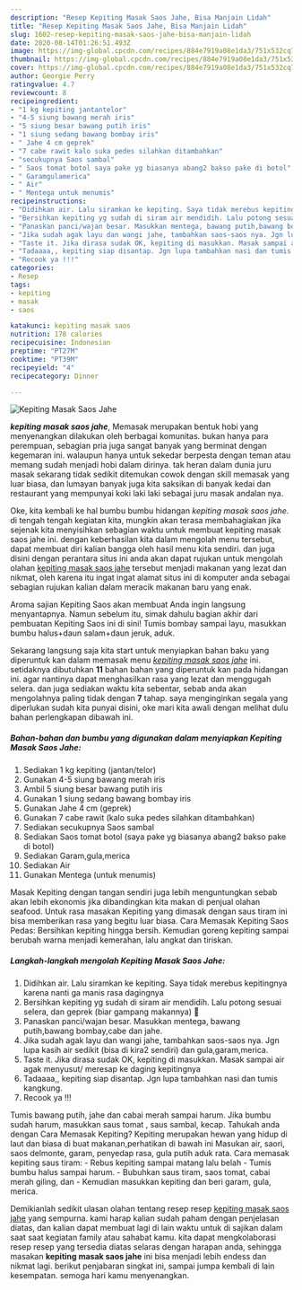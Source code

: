 ```yaml
---
description: "Resep Kepiting Masak Saos Jahe, Bisa Manjain Lidah"
title: "Resep Kepiting Masak Saos Jahe, Bisa Manjain Lidah"
slug: 1602-resep-kepiting-masak-saos-jahe-bisa-manjain-lidah
date: 2020-08-14T01:26:51.493Z
image: https://img-global.cpcdn.com/recipes/884e7919a08e1da3/751x532cq70/kepiting-masak-saos-jahe-foto-resep-utama.jpg
thumbnail: https://img-global.cpcdn.com/recipes/884e7919a08e1da3/751x532cq70/kepiting-masak-saos-jahe-foto-resep-utama.jpg
cover: https://img-global.cpcdn.com/recipes/884e7919a08e1da3/751x532cq70/kepiting-masak-saos-jahe-foto-resep-utama.jpg
author: Georgie Perry
ratingvalue: 4.7
reviewcount: 8
recipeingredient:
- "1 kg kepiting jantantelor"
- "4-5 siung bawang merah iris"
- "5 siung besar bawang putih iris"
- "1 siung sedang bawang bombay iris"
- " Jahe 4 cm geprek"
- "7 cabe rawit kalo suka pedes silahkan ditambahkan"
- "secukupnya Saos sambal"
- " Saos tomat botol saya pake yg biasanya abang2 bakso pake di botol"
- " Garamgulamerica"
- " Air"
- " Mentega untuk menumis"
recipeinstructions:
- "Didihkan air. Lalu siramkan ke kepiting. Saya tidak merebus kepitingnya karena nanti ga manis rasa dagingnya"
- "Bersihkan kepiting yg sudah di siram air mendidih. Lalu potong sesuai selera, dan geprek (biar gampang makannya) 🤣"
- "Panaskan panci/wajan besar. Masukkan mentega, bawang putih,bawang bombay,cabe dan jahe."
- "Jika sudah agak layu dan wangi jahe, tambahkan saos-saos nya. Jgn lupa kasih air sedikit (bisa di kira2 sendiri) dan gula,garam,merica."
- "Taste it. Jika dirasa sudak OK, kepiting di masukkan. Masak sampai air agak menyusut/ meresap ke daging kepitingnya"
- "Tadaaaa,, kepiting siap disantap. Jgn lupa tambahkan nasi dan tumis kangkung."
- "Recook ya !!!"
categories:
- Resep
tags:
- kepiting
- masak
- saos

katakunci: kepiting masak saos 
nutrition: 178 calories
recipecuisine: Indonesian
preptime: "PT27M"
cooktime: "PT39M"
recipeyield: "4"
recipecategory: Dinner

---
```



![Kepiting Masak Saos Jahe](https://img-global.cpcdn.com/recipes/884e7919a08e1da3/751x532cq70/kepiting-masak-saos-jahe-foto-resep-utama.jpg)

<b><i>kepiting masak saos jahe</i></b>, Memasak merupakan bentuk hobi yang menyenangkan dilakukan oleh berbagai komunitas. bukan hanya para perempuan, sebagian pria juga sangat banyak yang berminat dengan kegemaran ini. walaupun hanya untuk sekedar berpesta dengan teman atau memang sudah menjadi hobi dalam dirinya. tak heran dalam dunia juru masak sekarang tidak sedikit ditemukan cowok dengan skill memasak yang luar biasa, dan lumayan banyak juga kita saksikan di banyak kedai dan restaurant yang mempunyai koki laki laki sebagai juru masak andalan nya.

Oke, kita kembali ke hal bumbu bumbu hidangan <i>kepiting masak saos jahe</i>. di tengah tengah kegiatan kita, mungkin akan terasa membahagiakan jika sejenak kita menyisihkan sebagian waktu untuk membuat kepiting masak saos jahe ini. dengan keberhasilan kita dalam mengolah menu tersebut, dapat membuat diri kalian bangga oleh hasil menu kita sendiri. dan juga disini dengan perantara situs ini anda akan dapat rujukan untuk mengolah olahan <u>kepiting masak saos jahe</u> tersebut menjadi makanan yang lezat dan nikmat, oleh karena itu ingat ingat alamat situs ini di komputer anda sebagai sebagian rujukan kalian dalam meracik makanan baru yang enak.

Aroma sajian Kepiting Saos akan membuat Anda ingin langsung menyantapnya. Namun sebelum itu, simak dahulu bagian akhir dari pembuatan Kepiting Saos ini di sini! Tumis bombay sampai layu, masukkan bumbu halus+daun salam+daun jeruk, aduk.


Sekarang langsung saja kita start untuk menyiapkan bahan baku yang diperuntuk kan dalam memasak menu <u><i>kepiting masak saos jahe</i></u> ini. setidaknya dibutuhkan <b>11</b> bahan bahan yang diperuntuk kan pada hidangan ini. agar nantinya dapat menghasilkan rasa yang lezat dan menggugah selera. dan juga sediakan waktu kita sebentar, sebab anda akan mengolahnya paling tidak dengan <b>7</b> tahap. saya menginginkan segala yang diperlukan sudah kita punyai disini, oke mari kita awali dengan melihat dulu bahan perlengkapan dibawah ini.

<!--inarticleads1-->

##### Bahan-bahan dan bumbu yang digunakan dalam menyiapkan Kepiting Masak Saos Jahe:

1. Sediakan 1 kg kepiting (jantan/telor)
1. Gunakan 4-5 siung bawang merah iris
1. Ambil 5 siung besar bawang putih iris
1. Gunakan 1 siung sedang bawang bombay iris
1. Gunakan  Jahe 4 cm (geprek)
1. Gunakan 7 cabe rawit (kalo suka pedes silahkan ditambahkan)
1. Sediakan secukupnya Saos sambal
1. Sediakan  Saos tomat botol (saya pake yg biasanya abang2 bakso pake di botol)
1. Sediakan  Garam,gula,merica
1. Sediakan  Air
1. Gunakan  Mentega (untuk menumis)


Masak Kepiting dengan tangan sendiri juga lebih menguntungkan sebab akan lebih ekonomis jika dibandingkan kita makan di penjual olahan seafood. Untuk rasa masakan Kepiting yang dimasak dengan saus tiram ini bisa memberikan rasa yang begitu luar biasa. Cara Memasak Kepiting Saos Pedas: Bersihkan kepiting hingga bersih. Kemudian goreng kepiting sampai berubah warna menjadi kemerahan, lalu angkat dan tiriskan. 

<!--inarticleads2-->

##### Langkah-langkah mengolah Kepiting Masak Saos Jahe:

1. Didihkan air. Lalu siramkan ke kepiting. Saya tidak merebus kepitingnya karena nanti ga manis rasa dagingnya
1. Bersihkan kepiting yg sudah di siram air mendidih. Lalu potong sesuai selera, dan geprek (biar gampang makannya) 🤣
1. Panaskan panci/wajan besar. Masukkan mentega, bawang putih,bawang bombay,cabe dan jahe.
1. Jika sudah agak layu dan wangi jahe, tambahkan saos-saos nya. Jgn lupa kasih air sedikit (bisa di kira2 sendiri) dan gula,garam,merica.
1. Taste it. Jika dirasa sudak OK, kepiting di masukkan. Masak sampai air agak menyusut/ meresap ke daging kepitingnya
1. Tadaaaa,, kepiting siap disantap. Jgn lupa tambahkan nasi dan tumis kangkung.
1. Recook ya !!!


Tumis bawang putih, jahe dan cabai merah sampai harum. Jika bumbu sudah harum, masukkan saus tomat , saus sambal, kecap. Tahukah anda dengan Cara Memasak Kepiting? Kepiting merupakan hewan yang hidup di laut dan biasa di buat makanan,perhatikan di bawah ini Masukan air, saori, saos delmonte, garam, penyedap rasa, gula putih aduk rata. Cara memasak kepiting saus tiram: - Rebus kepiting sampai matang lalu belah - Tumis bumbu halus sampai harum. - Bubuhkan saus tiram, saos tomat, cabai merah giling, dan - Kemudian masukkan kepiting dan beri garam, gula, merica. 

Demikianlah sedikit ulasan olahan tentang resep resep <u>kepiting masak saos jahe</u> yang sempurna. kami harap kalian sudah paham dengan penjelasan diatas, dan kalian dapat membuat lagi di lain waktu untuk di sajikan dalam saat saat kegiatan family atau sahabat kamu. kita dapat mengkolaborasi resep resep yang tersedia diatas selaras dengan harapan anda, sehingga masakan <b>kepiting masak saos jahe</b> ini bisa menjadi lebih endess dan nikmat lagi. berikut penjabaran singkat ini, sampai jumpa kembali di lain kesempatan. semoga hari kamu menyenangkan.
